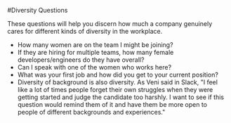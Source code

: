 #Diversity Questions

These questions will help you discern how much a company genuinely cares for different kinds of diversity in the workplace.

*  How many women are on the team I might be joining?
  *  If they are hiring for multiple teams, how many female developers/engineers do they have overall?
*  Can I speak with one of the women who works here?
*  What was your first job and how did you get to your current position?
  *  Diversity of background is also diversity.  As Veni said in Slack, "I feel like a lot of times people forget their own struggles when they were getting started and judge the candidate too harshly. I want to see if this question would remind them of it and have them be more open to people of different backgrounds and experiences."

